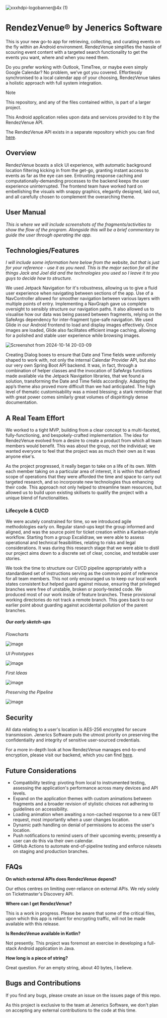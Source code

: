 ![xxxhdpi-logobanner@4x (1)](https://github.com/user-attachments/assets/b37adab3-b856-41fe-a1e5-6a421ade2742)

# RendezVenue® by Jenerics Software  
This is your new go-to app for retrieving, collecting, and curating events on the fly within an Android environment. RendezVenue simplifies the hassle of scouring event content with a targeted search functionality to get the events you want, 
where and when you need them.

Do you prefer working with Outlook, TimeTree, or maybe even simply Google Calendar? No problem, we’ve got you covered. Effortlessly synchronised to a local calendar app of your choosing, RendezVenue takes a holistic approach with full system integration.

> [!NOTE]  
> This repository, and any of the files contained within, is part of a larger project.
>
> This Android application relies upon data and services provided to it by the RendezVenue API.
> 
> The RendezVenue API exists in a separate repository which you can find [here](https://github.com/Jeneric-Java/RendezVenue-API).

## Overview

RendezVenue boasts a slick UI experience, with automatic background location filtering kicking in from the get-go, granting instant access to events as far as the eye can see. Entrusting response caching and computationally-demanding processes 
to the backend keeps the user experience uninterrupted. The frontend team have worked hard on embellishing the visuals with snappy graphics, elegantly designed, laid out, and all carefully chosen to complement the overarching theme.

## User Manual

_This is where we will include screenshots of the fragments/activities to show the flow of the program.
Alongside this will be a brief commentary to guide the user through operating the app._

## Technologies/Features

_I will include some information here below from the website, but that is just for your reference - use it as you need. 
This is the major section for all the things Jack and Joel did and the technologies you used so I leave it to you guys to decide how to structure._

We used Jetpack Navigation for it's robustness, allowing us to give a fluid user experience when navigating between sections of the app. Use of a NavController allowed for smoother navigation between various layers with multiple points of entry. Implementing a NavGraph gave us complete oversight to sensibly structure our navigation paths. It also allowed us to visualise how our data was being passed between fragments, relying on the SafeArgs dependency for inter-fragment type-safe navigation. We used Glide in our Android frontend to load and display images effectively. Once images are loaded, Glide also facilitates efficient image caching, allowing for a polished and stable user experience while browsing images.

![Screenshot from 2024-10-14 20-03-09](https://github.com/user-attachments/assets/f2c6e815-cdf1-446e-9621-344b15444c67)

Creating Dialog boxes to ensure that Date and Time fields were uniformly shaped to work with, not only the internal Calendar Provider API, but also our very own Spring Boot API backend. It was, in fact, through a combination of helper classes and the invocation of SafeArgs functions made available via the Jetpack Navigation libraries, that we found a solution, transforming the Date and Time fields accordingly. Adapting the app’s theme also proved more difficult than we had anticipated. The high level of thematic customisability was a mixed blessing; a stark reminder that with great power comes similarly great volumes of dispiritingly dense documentation.


## A Real Team Effort

We worked to a tight MVP, building from a clear concept to a multi-faceted, fully-functioning, and bespokely-crafted implementation. The idea for RendezVenue evolved from a desire to create a product from which all team members would benefit. This 
was about the group, not the individual; we wanted everyone to feel that the project was as much their own as it was anyone else's. 

As the project progressed, it really began to take on a life of its own. With each member taking on a particular area of interest, it is within that defined scope of operations that they were afforded the time and space to carry out targeted 
research, and so incorporate new technologies thus enhancing their code. This approach not only helped to streamline team resources, but allowed us to build upon existing skillsets to qualify the project with a unique blend of functionalities. 

### Lifecycle & CI/CD

We were acutely constrained for time, so we introduced agile methodologies early on. Regular stand-ups kept the group informed and aligned, and was the source point for ticket creation within a Kanban-style workflow. Starting from a group Excalidraw, we were able to assess operational and technical feasibilities, relating to risks and legal considerations. It was during this research stage that we were able to distil our project aims down to a discrete set of clear, concise, and testable user stories. 

We took the time to structure our CI/CD pipeline appropriately with a standardised set of instructions serving as the common point of reference for all team members. This not only encouraged us to keep our local work states consistent but helped guard against misuse, ensuring that privileged branches were free of unstable, broken or poorly-tested code. We produced most of our work inside of feature branches. These provisional working directories do not track a remote branch. This goes back to our earlier point about guarding against accidental pollution of the parent branches. 

##### Our early sketch-ups

_Flowcharts_

![image](https://github.com/user-attachments/assets/30d7d0b7-24ce-4d91-88f7-d03ca96e015b)

_UI Prototypes_

![image](https://github.com/user-attachments/assets/c58b617d-8568-452f-82b2-d918178b7b8e)

_First Ideas_

![image](https://github.com/user-attachments/assets/07cc21eb-5f70-4e81-81f7-53abd38a81b5)

_Preserving the Pipeline_

![image](https://github.com/user-attachments/assets/bc09d774-4082-4adf-9f1e-2a8eab1f7c35)

## Security

All data relating to a user's location is AES-256 encrypted for secure transmission. Jenerics Software puts the utmost priority on preserving the confidentiality and integrity of sensitive user-sourced credentials.

For a more in-depth look at how RendezVenue manages end-to-end encryption, please visit our backend, which you can find [here](https://github.com/Jeneric-Java/RendezVenue-API). 

## Future Considerations

- Compatibility testing: pivoting from local to instrumented testing, assessing the application's performance across many devices and API levels.
- Expand on the application themes with custom animations between fragments and a broader revision of stylistic choices not adhering to guidelines on accessibility.
- Loading animation when awaiting a non-cached response to a new GET request, most importantly when a user changes location.
- Dynamic path handling on denial of permissions to access the user's location.
- Push notifications to remind users of their upcoming events; presently a user can do this via their own calendar.
- GitHub Actions to automate end-of-pipeline testing and enforce rulesets on staging and production branches.

## FAQs

**On which external APIs does RendezVenue depend?**

Our ethos centres on limiting over-reliance on external APIs. We rely solely on Ticketmaster's Discovery API. 

**Where can I get RendezVenue?**

This is a work in progress. Please be aware that some of the critical files, upon which this app is reliant for encrypting traffic, will not be made available with this release. 

**Is RendezVenue available in Kotlin?**

Not presently. This project was foremost an exercise in developing a full-stack Android application in Java. 

**How long is a piece of string?**

Great question. For an empty string, about 40 bytes, I believe.

## Bugs and Contributions

If you find any bugs, please create an issue on the issues page of this repo.

As this project is exclusive to the team at Jenerics Software, we don't plan on accepting any external contributions to the code at this time.
